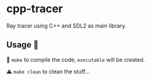 # cpp-tracer
Ray tracer using C++ and SDL2 as main library.

## Usage 🔨

🧠 `make` to compile the code, `executable` will be created.

⚠️ `make clean` to clean the stuff...